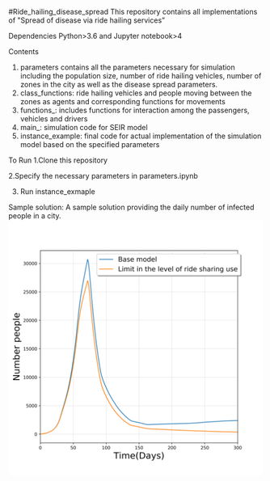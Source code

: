 #Ride_hailing_disease_spread
This repository contains all implementations of "Spread of disease via ride hailing services”

Dependencies
Python>3.6 and Jupyter notebook>4

Contents
1. parameters contains all the parameters necessary for simulation including the population size, number of ride hailing vehicles, number of zones in the city as well as the disease spread parameters. 
2. class_functions: ride hailing vehicles and people moving between the zones as agents and corresponding functions for movements
3. functions_: includes functions for interaction among the passengers, vehicles and drivers
4. main_: simulation code for SEIR model 
5. instance_example: final code for actual implementation of the simulation model based on the specified parameters

To Run
1.Clone this repository

2.Specify the necessary parameters in parameters.ipynb

3. Run instance_exmaple

Sample solution:
A sample solution providing the daily number of infected people in a city.
![plot](https://github.com/diwas07/Ride_hailing_disease_spread/blob/main/sample_output.png)
 
